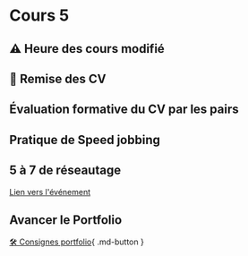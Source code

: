 # Cours 5

## ⚠️ Heure des cours modifié

## 🚨 Remise des CV

## Évaluation formative du CV par les pairs

## Pratique de Speed jobbing  

## 5 à 7 de réseautage
[Lien vers l'événement](https://www.eventbrite.ca/e/billets-activite-de-maillage-laval-carrefour-des-talents-1412761771489?aff=oddtdtcreator) 


## Avancer le Portfolio
[🛠️ Consignes portfolio](./stages/portfolio.md){ .md-button }      
